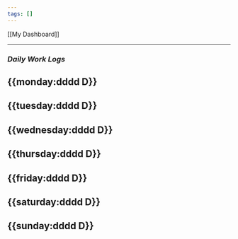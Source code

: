 ```yaml
---
tags: []
---
```

[[My Dashboard]]

---
### **_Daily Work Logs_**
{{monday:dddd D}}
- 

{{tuesday:dddd D}}
- 

{{wednesday:dddd D}}
- 

{{thursday:dddd D}}
- 

{{friday:dddd D}}
- 

{{saturday:dddd D}}
- 

{{sunday:dddd D}}
- 